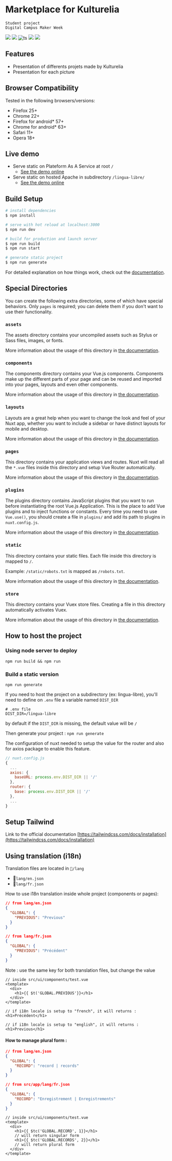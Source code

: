 # Marketplace for Kulturelia

```
Student project
Digital Campus Maker Week
```

![](https://img.shields.io/badge/STUDENT-DC__PARIS-red)
![](https://img.shields.io/badge/tailwind-v2.2.16-blue)
![ts](https://flat.badgen.net/badge/-/TypeScript/blue?icon=typescript&label)
![](https://img.shields.io/badge/tailwind-v2.2.16-blue)
![](https://img.shields.io/badge/Nuxt-v2.15.8-green)

## Features

- Presentation of differents projets made by Kulturelia
- Presentation for each picture 

## Browser Compatibility

Tested in the following browsers/versions:

- Firefox 25+
- Chrome 22+
- Firefox for android\* 57+
- Chrome for android\* 63+
- Safari 11+
- Opera 18+

## Live demo

- Serve static on Plateform As A Service at root `/`
  - [See the demo online]()
- Serve static on hosted Apache in subdirectory `/lingua-libre/`
  - [See the demo online]()

## Build Setup

```bash
# install dependencies
$ npm install

# serve with hot reload at localhost:3000
$ npm run dev

# build for production and launch server
$ npm run build
$ npm run start

# generate static project
$ npm run generate
```

For detailed explanation on how things work, check out the [documentation](https://nuxtjs.org).

## Special Directories

You can create the following extra directories, some of which have special behaviors. Only `pages` is required; you can delete them if you don't want to use their functionality.

### `assets`

The assets directory contains your uncompiled assets such as Stylus or Sass files, images, or fonts.

More information about the usage of this directory in [the documentation](https://nuxtjs.org/docs/2.x/directory-structure/assets).

### `components`

The components directory contains your Vue.js components. Components make up the different parts of your page and can be reused and imported into your pages, layouts and even other components.

More information about the usage of this directory in [the documentation](https://nuxtjs.org/docs/2.x/directory-structure/components).

### `layouts`

Layouts are a great help when you want to change the look and feel of your Nuxt app, whether you want to include a sidebar or have distinct layouts for mobile and desktop.

More information about the usage of this directory in [the documentation](https://nuxtjs.org/docs/2.x/directory-structure/layouts).

### `pages`

This directory contains your application views and routes. Nuxt will read all the `*.vue` files inside this directory and setup Vue Router automatically.

More information about the usage of this directory in [the documentation](https://nuxtjs.org/docs/2.x/get-started/routing).

### `plugins`

The plugins directory contains JavaScript plugins that you want to run before instantiating the root Vue.js Application. This is the place to add Vue plugins and to inject functions or constants. Every time you need to use `Vue.use()`, you should create a file in `plugins/` and add its path to plugins in `nuxt.config.js`.

More information about the usage of this directory in [the documentation](https://nuxtjs.org/docs/2.x/directory-structure/plugins).

### `static`

This directory contains your static files. Each file inside this directory is mapped to `/`.

Example: `/static/robots.txt` is mapped as `/robots.txt`.

More information about the usage of this directory in [the documentation](https://nuxtjs.org/docs/2.x/directory-structure/static).

### `store`

This directory contains your Vuex store files. Creating a file in this directory automatically activates Vuex.

More information about the usage of this directory in [the documentation](https://nuxtjs.org/docs/2.x/directory-structure/store).

## How to host the project

### Using node server to deploy

```
npm run build && npm run
```

### Build a static version

```
npm run generate
```

If you need to host the project on a subdirectory (ex: lingua-libre), you'll need to define on `.env` file a variable named `DIST_DIR`

```
# .env file
DIST_DIR=/lingua-libre
```

by default if the `DIST_DIR` is missing, the default value will be `/`

Then generate your project : `npm run generate`

The configuration of nuxt needed to setup the value for the router and also for axios package to enable this feature.

```javascript
// nuxt.config.js
{
  ...
  axios: {
    baseURL: process.env.DIST_DIR || '/'
  },
  router: {
    base: process.env.DIST_DIR || '/'
  },
  ...
}
```

## Setup Tailwind

Link to the official documentation
[https://tailwindcss.com/docs/installation](https://tailwindcss.com/docs/installation)

## Using translation (i18n)

Translation files are located in `📁/lang`

- 📄`lang/en.json`
- 📄`lang/fr.json`

How to use i18n translation inside whole project (components or pages):

```json
// from lang/en.json
{
  "GLOBAL": {
    "PREVIOUS": "Previous"
  }
}

// from lang/fr.json
{
  "GLOBAL": {
    "PREVIOUS": "Précédent"
  }
}
```

Note : use the same key for both translation files, but change the value

```vue
// inside src/ui/components/test.vue
<template>
  <div>
    <h1>{{ $t('GLOBAL.PREVIOUS'}}</h1>
  </div>
</template>

// if i18n locale is setup to "french", it will returns :
<h1>Précédent</h1>

// if i18n locale is setup to "english", it will returns :
<h1>Previous</h1>
```

#### How to manage plural form :

```json
// from lang/en.json
{
  "GLOBAL": {
    "RECORD": "record | records"
  }
}

// from src/app/lang/fr.json
{
  "GLOBAL": {
    "RECORD": "Enregistrement | Enregistrements"
  }
}
```

```vue
// inside src/ui/components/test.vue
<template>
  <div>
    <h1>{{ $tc('GLOBAL.RECORD', 1}}</h1>
    // will return singular form
    <h1>{{ $tc('GLOBAL.RECORDS', 2}}</h1>
    // will return plural form
  </div>
</template>
```
